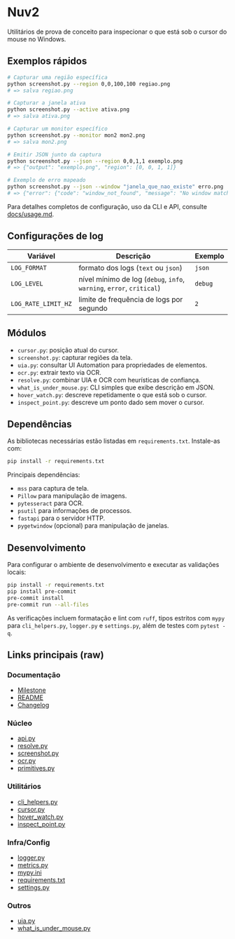 # Nuv2

Utilitários de prova de conceito para inspecionar o que está sob o cursor do mouse no Windows.

## Exemplos rápidos

```sh
# Capturar uma região específica
python screenshot.py --region 0,0,100,100 regiao.png
# => salva regiao.png

# Capturar a janela ativa
python screenshot.py --active ativa.png
# => salva ativa.png

# Capturar um monitor específico
python screenshot.py --monitor mon2 mon2.png
# => salva mon2.png

# Emitir JSON junto da captura
python screenshot.py --json --region 0,0,1,1 exemplo.png
# => {"output": "exemplo.png", "region": [0, 0, 1, 1]}

# Exemplo de erro mapeado
python screenshot.py --json --window "janela_que_nao_existe" erro.png
# => {"error": {"code": "window_not_found", "message": "No window matches pattern"}}
```

Para detalhes completos de configuração, uso da CLI e API, consulte [docs/usage.md](docs/usage.md).

<a id="log-config"></a>
## Configurações de log

| Variável | Descrição | Exemplo |
|---------|-----------|---------|
| `LOG_FORMAT` | formato dos logs (`text` ou `json`) | `json` |
| `LOG_LEVEL` | nível mínimo de log (`debug`, `info`, `warning`, `error`, `critical`) | `debug` |
| `LOG_RATE_LIMIT_HZ` | limite de frequência de logs por segundo | `2` |

## Módulos

- `cursor.py`: posição atual do cursor.
- `screenshot.py`: capturar regiões da tela.
- `uia.py`: consultar UI Automation para propriedades de elementos.
- `ocr.py`: extrair texto via OCR.
- `resolve.py`: combinar UIA e OCR com heurísticas de confiança.
- `what_is_under_mouse.py`: CLI simples que exibe descrição em JSON.
- `hover_watch.py`: descreve repetidamente o que está sob o cursor.
- `inspect_point.py`: descreve um ponto dado sem mover o cursor.

## Dependências

As bibliotecas necessárias estão listadas em `requirements.txt`. Instale-as com:

```sh
pip install -r requirements.txt
```

Principais dependências:

- `mss` para captura de tela.
- `Pillow` para manipulação de imagens.
- `pytesseract` para OCR.
- `psutil` para informações de processos.
- `fastapi` para o servidor HTTP.
- `pygetwindow` (opcional) para manipulação de janelas.

## Desenvolvimento

Para configurar o ambiente de desenvolvimento e executar as validações locais:

```sh
pip install -r requirements.txt
pip install pre-commit
pre-commit install
pre-commit run --all-files
```

As verificações incluem formatação e lint com `ruff`, tipos estritos com `mypy` para
`cli_helpers.py`, `logger.py` e `settings.py`, além de testes com `pytest -q`.

## Links principais (raw)

### Documentação
- [Milestone](https://raw.githubusercontent.com/FinnFatio/Nuv2/main/Milestone.md)
- [README](https://raw.githubusercontent.com/FinnFatio/Nuv2/main/README.md)
- [Changelog](https://raw.githubusercontent.com/FinnFatio/Nuv2/main/chatgpt.md)

### Núcleo
- [api.py](https://raw.githubusercontent.com/FinnFatio/Nuv2/main/api.py)
- [resolve.py](https://raw.githubusercontent.com/FinnFatio/Nuv2/main/resolve.py)
- [screenshot.py](https://raw.githubusercontent.com/FinnFatio/Nuv2/main/screenshot.py)
- [ocr.py](https://raw.githubusercontent.com/FinnFatio/Nuv2/main/ocr.py)
- [primitives.py](https://raw.githubusercontent.com/FinnFatio/Nuv2/main/primitives.py)

### Utilitários
- [cli_helpers.py](https://raw.githubusercontent.com/FinnFatio/Nuv2/main/cli_helpers.py)
- [cursor.py](https://raw.githubusercontent.com/FinnFatio/Nuv2/main/cursor.py)
- [hover_watch.py](https://raw.githubusercontent.com/FinnFatio/Nuv2/main/hover_watch.py)
- [inspect_point.py](https://raw.githubusercontent.com/FinnFatio/Nuv2/main/inspect_point.py)

### Infra/Config
- [logger.py](https://raw.githubusercontent.com/FinnFatio/Nuv2/main/logger.py)
- [metrics.py](https://raw.githubusercontent.com/FinnFatio/Nuv2/main/metrics.py)
- [mypy.ini](https://raw.githubusercontent.com/FinnFatio/Nuv2/main/mypy.ini)
- [requirements.txt](https://raw.githubusercontent.com/FinnFatio/Nuv2/main/requirements.txt)
- [settings.py](https://raw.githubusercontent.com/FinnFatio/Nuv2/main/settings.py)

### Outros
- [uia.py](https://raw.githubusercontent.com/FinnFatio/Nuv2/main/uia.py)
- [what_is_under_mouse.py](https://raw.githubusercontent.com/FinnFatio/Nuv2/main/what_is_under_mouse.py)
